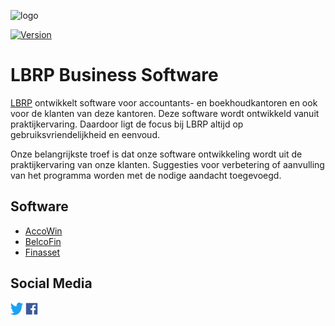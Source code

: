 [logo]: https://www.lbrp.be/files/design/logo_lbrp.svg ""
![logo]

[![Version](https://img.shields.io/badge/Version-3.0.0.0-brightgreen)](https://github.com/lbrpsoftware/AccoBelcoFina/releases/latest)

# LBRP Business Software

[LBRP](https://www.lbrp.be) ontwikkelt software voor accountants- en boekhoudkantoren  en ook voor de klanten van deze kantoren. Deze software wordt ontwikkeld vanuit praktijkervaring. Daardoor ligt de focus bij LBRP altijd op gebruiksvriendelijkheid en eenvoud.

Onze belangrijkste troef is dat onze software ontwikkeling wordt uit de praktijkervaring van onze klanten. Suggesties voor verbetering of aanvulling van het programma worden met de nodige aandacht toegevoegd.

## Software

* [AccoWin](https://www.lbrp.be/accowin/)
* [BelcoFin](https://www.lbrp.be/belcofin-4/)
* [Finasset](https://www.lbrp.be/finasset-4/)

## Social Media

<a href="https://twitter.com/lbrp_software"><img src="https://github.com/devicons/devicon/blob/master/icons/twitter/twitter-original.svg" title="Twitter" alt="Twitter" width="20" height="20"/></a>
<a href="https://www.facebook.com/LBRP.be/"><img src="https://github.com/devicons/devicon/blob/master/icons/facebook/facebook-original.svg" title="Facebook" alt="Facebook" width="20" height="20"/></a>

